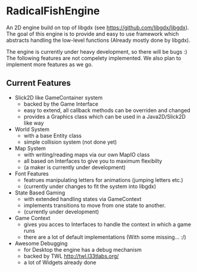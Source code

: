 RadicalFishEngine
=================

An 2D engine build on top of libgdx (see https://github.com/libgdx/libgdx). The goal of this engine is to provide and easy to use framework which abstracts
handling the low-level functions (Already mostly done by libgdx). 

The engine is currently under heavy development, so there will be bugs :) The following features are not compelety implemented. We also plan to implement more features as we go.


Current Features
----------------
* Slick2D like GameContainer system
    * backed by the Game Interface 
    * easy to extend, all callback methods can be overriden and changed 
    * provides a Graphics class which can be used in a Java2D/Slick2D like way
* World System
    * with a base Entity class
    * simple collision system (not done yet)
* Map System
    * with writing/reading maps via our own MapIO class
    * all based on Interfaces to give you to maximum flexibilty
    * (a maker is currently under development)
* Font Features
    * featrues manipulating letters for animations (jumping letters etc.)
    * (currently under changes to fit the system into libgdx)
* State Based Gaming
    * with extended handling states via GameContext
    * implements transitions to move from one state to another.
    * (currently under development)
* Game Context 
    * gives you acces to Interfaces to handle the context in which a game runs
    * there are a lot of default implementations (With some missing... :/)
* Awesome Debugging
    * for Desktop the engine has a debug mechanism
    * backed by TWL http://twl.l33tlabs.org/
    * a lot of Widgets already done